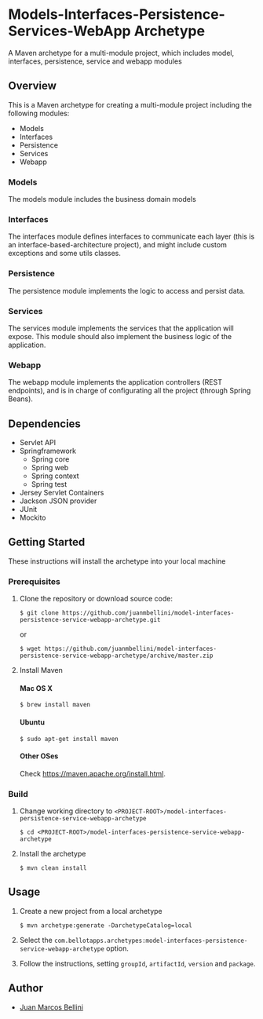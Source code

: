 # Models-Interfaces-Persistence-Services-WebApp Archetype

A Maven archetype for a multi-module project, which includes model, interfaces, persistence, service and webapp modules

## Overview
This is a Maven archetype for creating a multi-module project including the following modules:


* Models
* Interfaces
* Persistence
* Services
* Webapp

### Models
The models module includes the business domain models

### Interfaces
The interfaces module defines interfaces to communicate each layer (this is an interface-based-architecture project), and might include custom exceptions and some utils classes.

### Persistence
The persistence module implements the logic to access and persist data.

### Services
The services module implements the services that the application will expose. This module should also implement the business logic of the application.

### Webapp
The webapp module implements the application controllers (REST endpoints), and is in charge of configurating all the project (through Spring Beans).


## Dependencies

* Servlet API
* Springframework
	* Spring core
	* Spring web
	* Spring context
	* Spring test
* Jersey Servlet Containers
* Jackson JSON provider
* JUnit
* Mockito



## Getting Started

These instructions will install the archetype into your local machine

### Prerequisites

1. Clone the repository or download source code:

	```
	$ git clone https://github.com/juanmbellini/model-interfaces-persistence-service-webapp-archetype.git
	```
	or
	
	```
	$ wget https://github.com/juanmbellini/model-interfaces-persistence-service-webapp-archetype/archive/master.zip
	```

2. Install Maven

	#### Mac OS X
	```
	$ brew install maven
	```
	
	#### Ubuntu
	```
	$ sudo apt-get install maven
	```
	
	#### Other OSes
	Check https://maven.apache.org/install.html.
	

### Build

1. Change working directory to ```<PROJECT-ROOT>/model-interfaces-persistence-service-webapp-archetype```

	```
	$ cd <PROJECT-ROOT>/model-interfaces-persistence-service-webapp-archetype
	```
	
2. Install the archetype

	```
	$ mvn clean install
	```

## Usage

1. Create a new project from a local archetype

	```
	$ mvn archetype:generate -DarchetypeCatalog=local
	```

2. Select the ```com.bellotapps.archetypes:model-interfaces-persistence-service-webapp-archetype``` option.

3.	Follow the instructions, setting ```groupId```, ```artifactId```, ```version``` and ```package```.


## Author
* [Juan Marcos Bellini](https://github.com/juanmbellini)